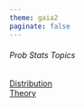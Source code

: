 ```yaml
---
theme: gaia2
paginate: false
---
```



<!-- _class: lead -->

###### Prob Stats Topics
<div class="dashboard-tiles">
  <a class="tile-link" href="math/probstats/dist/index.html">Distribution<br>Theory</a>
</div>
